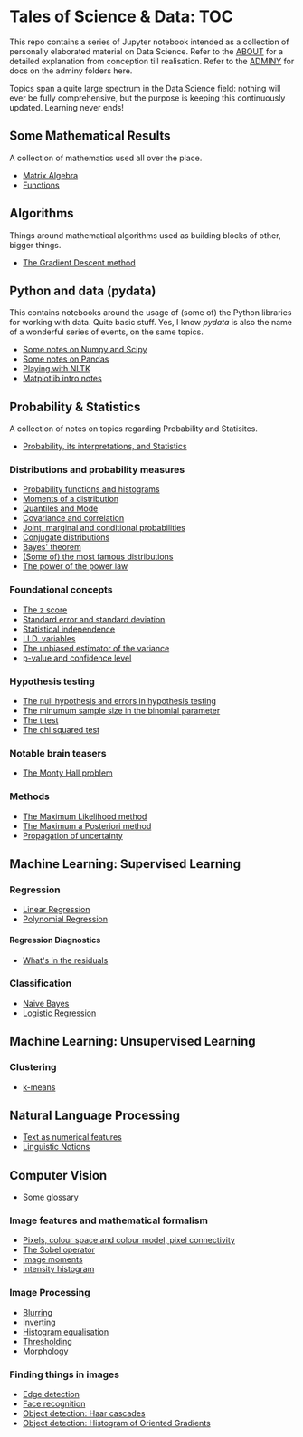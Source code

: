 # Tales of Science & Data: TOC

This repo contains a series of Jupyter notebook intended as a collection of personally elaborated material on Data Science. Refer to the [ABOUT](about.md) for a detailed explanation from conception till realisation. Refer to the [ADMINY](adminy.md) for docs on the adminy folders here.

Topics span a quite large spectrum in the Data Science field: nothing will ever be fully comprehensive, but the purpose is keeping this continuously updated. Learning never ends!
 

## Some Mathematical Results

A collection of mathematics used all over the place.

* [Matrix Algebra](http://nbviewer.jupyter.org/github/martinapugliese/tales-science-data/tree/master/maths/matrices.ipynb)
* [Functions](http://nbviewer.jupyter.org/github/martinapugliese/tales-science-data/tree/master/algebra/matrices.ipynb)


## Algorithms

Things around mathematical algorithms used as building blocks of other, bigger things.

* [The Gradient Descent method](http://nbviewer.jupyter.org/github/martinapugliese/tales-science-data/blob/master/algorithms/gradient-descent.ipynb)


## Python and data (pydata)

This contains notebooks around the usage of (some of) the Python libraries for working with data. Quite basic stuff. Yes, I know *pydata* is also the name of a wonderful series of events, on the same topics.

* [Some notes on Numpy and Scipy](http://nbviewer.jupyter.org/github/martinapugliese/tales-science-data/blob/master/pydata-notes/numpy-scipy.ipynb)
* [Some notes on Pandas](http://nbviewer.jupyter.org/github/martinapugliese/tales-science-data/blob/master/pydata-notes/pandas.ipynb)
* [Playing with NLTK](http://nbviewer.jupyter.org/github/martinapugliese/tales-science-data/blob/master/pydata-notes/nltk.ipynb)
* [Matplotlib intro notes](http://nbviewer.jupyter.org/github/martinapugliese/tales-science-data/blob/master/pydata-notes/matplotlib.ipynb)


## Probability & Statistics

A collection of notes on topics regarding Probability and Statisitcs.

* [Probability, its interpretations, and Statistics](http://nbviewer.jupyter.org/github/martinapugliese/tales-science-data/blob/master/prob-stats/prob-interpretations-stats.ipynb)

### Distributions and probability measures

* [Probability functions and histograms](http://nbviewer.jupyter.org/github/martinapugliese/tales-science-data/blob/master/prob-stats/distributions-measures/probfunctions-histograms.ipynb)
* [Moments of a distribution](http://nbviewer.jupyter.org/github/martinapugliese/tales-science-data/blob/master/prob-stats/distributions-measures/moments.ipynb)
* [Quantiles and Mode](http://nbviewer.jupyter.org/github/martinapugliese/tales-science-data/blob/master/prob-stats/distributions-measures/quantiles-mode.ipynb)
* [Covariance and correlation](http://nbviewer.jupyter.org/github/martinapugliese/tales-science-data/blob/master/prob-stats/distributions-measures/covariance-correlation.ipynb)
* [Joint, marginal and conditional probabilities](http://nbviewer.jupyter.org/github/martinapugliese/tales-science-data/blob/master/prob-stats/distributions-measures/joint-marg-conditional-prob.ipynb)
* [Conjugate distributions](http://nbviewer.jupyter.org/github/martinapugliese/tales-science-data/blob/master/prob-stats/distributions-measures/conjugate-dist.ipynb)
* [Bayes' theorem](http://nbviewer.jupyter.org/github/martinapugliese/tales-science-data/blob/master/prob-stats/distributions-measures/bayes.ipynb)
* [(Some of) the most famous distributions](http://nbviewer.jupyter.org/github/martinapugliese/tales-science-data/blob/master/prob-stats/distributions-measures/famous-distributions.ipynb)
* [The power of the power law](http://nbviewer.jupyter.org/github/martinapugliese/tales-science-data/blob/master/prob-stats/distributions-measures/power-law.ipynb)

### Foundational concepts

* [The z score](http://nbviewer.jupyter.org/github/martinapugliese/tales-science-data/blob/master/prob-stats/concepts/z-score.ipynb)
* [Standard error and standard deviation](http://nbviewer.jupyter.org/github/martinapugliese/tales-science-data/blob/master/prob-stats/concepts/sd-se.ipynb)
* [Statistical independence](http://nbviewer.jupyter.org/github/martinapugliese/tales-science-data/blob/master/prob-stats/concepts/independence.ipynb)
* [I.I.D. variables](http://nbviewer.jupyter.org/github/martinapugliese/tales-science-data/blob/master/prob-stats/concepts/iid.ipynb)
* [The unbiased estimator of the variance](http://nbviewer.jupyter.org/github/martinapugliese/tales-science-data/blob/master/prob-stats/concepts/unbiased-estimator-varstd.ipynb)
* [p-value and confidence level](http://nbviewer.jupyter.org/github/martinapugliese/tales-science-data/blob/master/prob-stats/concepts/p-value-confidence-level.ipynb)

### Hypothesis testing

* [The null hypothesis and errors in hypothesis testing](http://nbviewer.jupyter.org/github/martinapugliese/tales-science-data/blob/master/prob-stats/testing/null-hyp-error-types.ipynb)
* [The minumum sample size in the binomial parameter](http://nbviewer.jupyter.org/github/martinapugliese/tales-science-data/blob/master/prob-stats/testing/binomial-param-sample-size.ipynb)
* [The t test](http://nbviewer.jupyter.org/github/martinapugliese/tales-science-data/blob/master/prob-stats/testing/t-test.ipynb)
* [The chi squared test](http://nbviewer.jupyter.org/github/martinapugliese/tales-science-data/blob/master/prob-stats/testing/chi-squared.ipynb)

### Notable brain teasers

* [The Monty Hall problem](http://nbviewer.jupyter.org/github/martinapugliese/tales-science-data/blob/master/prob-stats/prob-brain-teasers/monty-hall.ipynb)

### Methods

* [The Maximum Likelihood method](http://nbviewer.jupyter.org/github/martinapugliese/tales-science-data/blob/master/prob-stats/methods/mle.ipynb)
* [The Maximum a Posteriori method](http://nbviewer.jupyter.org/github/martinapugliese/tales-science-data/blob/master/prob-stats/methods/map.ipynb)
* [Propagation of uncertainty](http://nbviewer.jupyter.org/github/martinapugliese/tales-science-data/blob/master/prob-stats/methods/error-propagation.ipynb)


## Machine Learning: Supervised Learning

### Regression

* [Linear Regression](http://nbviewer.jupyter.org/github/martinapugliese/tales-science-data/blob/master/supervised-learning/regression/linear-regression.ipynb)
* [Polynomial Regression](http://nbviewer.jupyter.org/github/martinapugliese/tales-science-data/blob/master/supervised-learning/regression/polynomial-regression.ipynb)

#### Regression Diagnostics

* [What's in the residuals](http://nbviewer.jupyter.org/github/martinapugliese/tales-science-data/blob/master/supervised-learning/regression/diagnostics/residuals.ipynb)

### Classification

* [Naive Bayes](http://nbviewer.jupyter.org/github/martinapugliese/tales-science-data/blob/master/supervised-learning/classification/nb.ipynb)
* [Logistic Regression](http://nbviewer.jupyter.org/github/martinapugliese/tales-science-data/blob/master/supervised-learning/classification/logit.ipynb)

## Machine Learning: Unsupervised Learning

### Clustering

* [k-means](http://nbviewer.jupyter.org/github/martinapugliese/tales-science-data/blob/master/unsupervised-learning/clustering/kmeans.ipynb)


## Natural Language Processing

* [Text as numerical features](http://nbviewer.jupyter.org/github/martinapugliese/tales-science-data/blob/master/nlp/text-num-feats.ipynb)
* [Linguistic Notions](http://nbviewer.jupyter.org/github/martinapugliese/tales-science-data/blob/master/nlp/linguistic-notions.ipynb)


## Computer Vision

* [Some glossary](http://nbviewer.jupyter.org/github/martinapugliese/tales-science-data/blob/master/cv/some-glossary.ipynb)

### Image features and mathematical formalism

* [Pixels, colour space and colour model, pixel connectivity](http://nbviewer.jupyter.org/github/martinapugliese/tales-science-data/blob/master/cv/image-feats-maths/pixels-colour-connectivity.ipynb)
* [The Sobel operator](http://nbviewer.jupyter.org/github/martinapugliese/tales-science-data/blob/master/cv/image-feats-maths/sobel.ipynb)
* [Image moments](http://nbviewer.jupyter.org/github/martinapugliese/tales-science-data/blob/master/cv/image-feats-maths/moments.ipynb)
* [Intensity histogram](http://nbviewer.jupyter.org/github/martinapugliese/tales-science-data/blob/master/cv/image-feats-maths/intensity-histogram.ipynb)

### Image Processing

* [Blurring](http://nbviewer.jupyter.org/github/martinapugliese/tales-science-data/blob/master/cv/image-processing/blurring.ipynb)
* [Inverting](http://nbviewer.jupyter.org/github/martinapugliese/tales-science-data/blob/master/cv/image-processing/inverting.ipynb)
* [Histogram equalisation](http://nbviewer.jupyter.org/github/martinapugliese/tales-science-data/blob/master/cv/image-processing/hist-equalisation.ipynb)
* [Thresholding](http://nbviewer.jupyter.org/github/martinapugliese/tales-science-data/blob/master/cv/image-processing/thresholding.ipynb)
* [Morphology](http://nbviewer.jupyter.org/github/martinapugliese/tales-science-data/blob/master/cv/image-processing/morphology.ipynb)

### Finding things in images

* [Edge detection](http://nbviewer.jupyter.org/github/martinapugliese/tales-science-data/blob/master/cv/finding-things/edge-detection.ipynb)
* [Face recognition](http://nbviewer.jupyter.org/github/martinapugliese/tales-science-data/blob/master/cv/finding-things/face-recognition.ipynb)
* [Object detection: Haar cascades](http://nbviewer.jupyter.org/github/martinapugliese/tales-science-data/blob/master/cv/finding-things/object-detection-haar-cascades.ipynb)
* [Object detection: Histogram of Oriented Gradients](http://nbviewer.jupyter.org/github/martinapugliese/tales-science-data/blob/master/cv/finding-things/object-detection-hog.ipynb)
